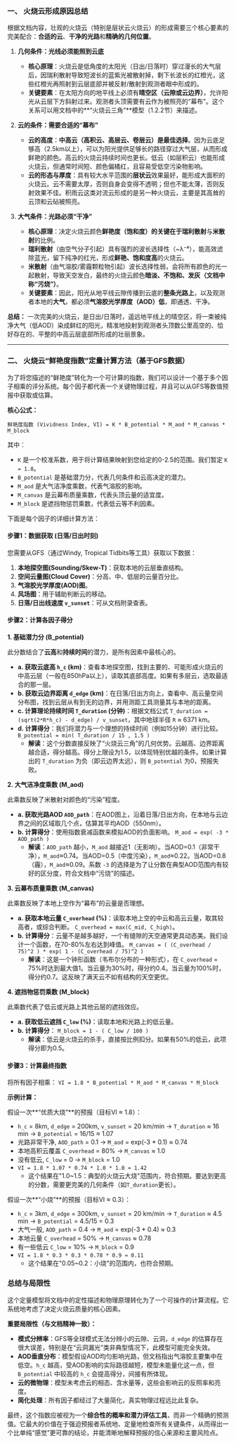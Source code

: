 ### 一、 火烧云形成原因总结

根据文档内容，壮观的火烧云（特别是层状云火烧云）的形成需要三个核心要素的完美配合：**合适的云**、**干净的光路**和**精确的几何位置**。

1.  **几何条件：光线必须能照到云底**
    *   **核心原理**：火烧云是低角度的太阳光（日出/日落时）穿过漫长的大气层后，因瑞利散射导致短波长的蓝紫光被散射掉，剩下长波长的红橙光，这些红橙光再照射到云层底部并被反射/散射到观测者眼中形成的。
    *   **关键要素**：在太阳方向的地平线上必须有**晴空区（云隙或云边界）**，允许阳光从云层下方斜射过来。观测者头顶需要有云作为被照亮的“幕布”。这个关系可以用文档中的**“火烧云三角”**模型（1.2.2节）来描述。

2.  **云的条件：需要合适的“幕布”**
    *   **云的高度**：**中高云（高积云、高层云、卷层云）是最佳选择**。因为云底足够高（2.5km以上），可以为阳光提供足够长的路径穿过大气层，从而形成鲜艳的颜色。高云的火烧云持续时间也更长。低云（如层积云）也能形成火烧云，但通常时间短、颜色偏橘红，且容易受低空污染物影响。
    *   **云的形态与厚度**：具有较大水平范围的**层状云**效果最好，能形成大面积的火烧云。云不需要太厚，否则自身会变得不透明；但也不能太薄，否则反射效果不佳。积雨云这类对流云形成的是另一种火烧云，主要是其高耸的云顶和云砧被照亮。

3.  **大气条件：光路必须“干净”**
    *   **核心原理**：决定火烧云颜色**鲜艳度（饱和度）**的关键在于**瑞利散射**与**米散射**的比例。
    *   **瑞利散射**（由空气分子引起）具有强烈的波长选择性（~λ⁻⁴），能高效滤除蓝光，留下纯净的红光，形成**鲜艳、饱和度高**的火烧云。
    *   **米散射**（由气溶胶/雾霾颗粒物引起）波长选择性弱，会将所有颜色的光一起散射，导致天空发白，最终的火烧云颜色**暗淡、不饱和、发灰（文档中称“污烧”）**。
    *   **关键要素**：因此，阳光从地平线云隙传播到云底的**整条光路上**，以及观测者本地的**大气**，都必须**气溶胶光学厚度（AOD）低**，即通透、干净。

**总结：** 一次完美的火烧云，是日出/日落时，遥远地平线上的晴空区，将一束被纯净大气（低AOD）染成鲜红的阳光，精准地投射到观测者头顶数公里高空的、恰好存在的、平整的中高云层底部所形成的壮丽景象。

---

### 二、 火烧云“鲜艳度指数”定量计算方法（基于GFS数据）

为了将您描述的“鲜艳度”转化为一个可计算的指数，我们可以设计一个基于多个因子相乘的评分系统。每个因子都代表一个关键物理过程，并且可以从GFS等数值预报中获取或估算。

**核心公式：**

`鲜艳度指数 (Vividness Index, VI) = K * B_potential * M_aod * M_canvas * M_block`

其中：
*   `K` 是一个校准系数，用于将计算结果映射到您给定的0-2.5的范围。我们暂定 `K = 1.8`。
*   `B_potential` 是基础潜力分，代表几何条件和云高决定的潜力。
*   `M_aod` 是大气洁净度乘数，代表气溶胶的影响。
*   `M_canvas` 是云幕布质量乘数，代表头顶云量的适宜度。
*   `M_block` 是遮挡物惩罚乘数，代表低云等不利因素。

下面是每个因子的详细计算方法：

#### **步骤1：数据获取 (日落/日出时刻)**

您需要从GFS（通过Windy, Tropical Tidbits等工具）获取以下数据：
1.  **本地探空图(Sounding/Skew-T)**：获取本地的云层垂直结构。
2.  **空间云量图(Cloud Cover)**：分高、中、低层的云量百分比。
3.  **气溶胶光学厚度(AOD)图**。
4.  **风场图**：用于辅助判断云的移动。
5.  **日落/日出线速度 `v_sunset`**：可从文档附录查表。

#### **步骤2：计算各因子得分**

**1. 基础潜力分 (B_potential)**

此分数结合了**云高**和**持续时间**的潜力，是所有因素中最核心的。
*   **a. 获取云底高 `h_c` (km)**：查看本地探空图，找到主要的、可能形成火烧云的中高云层（一般在850hPa以上），读取其底部高度。如果有多层云，选取最适合的那一层。
*   **b. 获取云边界距离 `d_edge` (km)**：在日落/日出方向上，查看中、高云量空间分布图，找到云层从有到无的边界，并用测距工具测量其与本地的距离。
*   **c. 计算理论持续时间 `T_duration` (分钟)**：根据文档公式 `T_duration = (sqrt(2*R*h_c) - d_edge) / v_sunset`，其中地球半径 `R` ≈ 6371 km。
*   **d. 计算得分**：我们将潜力与一个理想的持续时间（例如15分钟）进行比较。
    `B_potential = min( T_duration / 15 , 1.5 )`
    *   **解读**：这个分数直接反映了“火烧云三角”的几何优势。云越高、边界距离越合适，得分越高。得分上限设为1.5，以体现特别优越的条件。如果计算出的 `T_duration` 为负（即云边界太远），则 `B_potential` 为0，预报失败。

**2. 大气洁净度乘数 (M_aod)**

此乘数反映了米散射对颜色的“污染”程度。
*   **a. 获取光路AOD `AOD_path`**：在AOD图上，沿着日落/日出方向，在本地与云边界之间的区域取几个点，估算其平均AOD（550nm）。
*   **b. 计算得分**：使用指数衰减函数来模拟AOD的负面影响。
    `M_aod = exp( -3 * AOD_path )`
    *   **解读**：`AOD_path` 越小，`M_aod` 越接近1（无影响）。当AOD=0.1（非常干净），`M_aod`≈0.74。当AOD=0.5（中度污染），`M_aod`≈0.22。当AOD=0.8（霾），`M_aod`≈0.09。系数 `-3` 的选择是为了让分数在典型AOD范围内有较好的区分度，符合文档中“污烧”的描述。

**3. 云幕布质量乘数 (M_canvas)**

此乘数反映了本地上空作为“幕布”的云量是否理想。
*   **a. 获取本地云量 `C_overhead` (%)**：读取本地上空的中云和高云云量，取其较高者，或综合判断。 `C_overhead = max(C_mid, C_high)`。
*   **b. 计算得分**：云量不是越多越好，一个有缝隙的天空通常更具动态美。我们设计一个函数，在70-80%左右达到峰值。
    `M_canvas = ( (C_overhead / 75)^2 ) * exp( 1 - (C_overhead / 75)^2 )`
    *   **解读**：这是一个钟形函数（韦布尔分布的一种形式），在 `C_overhead` = 75%时达到最大值1。当云量为30%时，得分约0.4。当云量为100%时，得分约0.7。这反映了满天云不如有结构的天空更优。

**4. 遮挡物惩罚乘数 (M_block)**

此乘数代表了低云或光路上其他云层的遮挡效应。
*   **a. 获取低云遮挡 `C_low` (%)**：读取本地和光路上的低云量。
*   **b. 计算得分**：
    `M_block = 1 - ( C_low / 100 )`
    *   **解读**：低云是火烧云的杀手，直接按比例扣分。如果有50%的低云，此项得分即为0.5。

#### **步骤3：计算最终指数**

将所有因子相乘：
`VI = 1.8 * B_potential * M_aod * M_canvas * M_block`

**示例计算：**

假设一次**“优质大烧”**的预报（目标VI ≈ 1.8）：
*   `h_c` = 8km, `d_edge` = 200km, `v_sunset` = 20 km/min -> `T_duration` ≈ 16 min -> `B_potential` = 16/15 ≈ 1.07
*   光路非常干净, `AOD_path` = 0.1 -> `M_aod` = exp(-3 * 0.1) ≈ 0.74
*   本地高积云覆盖 `C_overhead` = 80% -> `M_canvas` ≈ 1.0
*   没有低云, `C_low` = 0 -> `M_block` = 1.0
*   `VI = 1.8 * 1.07 * 0.74 * 1.0 * 1.0 ≈ 1.42`
    *   这个结果在"1.0~1.5：典型的火烧云大烧"范围内，符合预期。要达到更高的分数，需要更完美的几何条件（如`T_duration`更长）。

假设一次**“小烧”**的预报（目标VI ≈ 0.3）：
*   `h_c` = 3km, `d_edge` = 300km, `v_sunset` = 20 km/min -> `T_duration` ≈ 4.5 min -> `B_potential` = 4.5/15 = 0.3
*   大气一般, `AOD_path` = 0.4 -> `M_aod` = exp(-3 * 0.4) ≈ 0.3
*   本地云量 `C_overhead` = 50% -> `M_canvas` ≈ 0.78
*   有一些低云 `C_low` = 10% -> `M_block` = 0.9
*   `VI = 1.8 * 0.3 * 0.3 * 0.78 * 0.9 ≈ 0.11`
    *   这个结果在"0.05~0.2：小烧"的范围内，也符合预期。

### 总结与局限性

这个定量模型将文档中的定性描述和物理原理转化为了一个可操作的计算流程。它系统地考虑了决定火烧云质量的核心因素。

**重要局限性（与文档精神一致）：**
*   **模式分辨率**：GFS等全球模式无法分辨小的云隙、云洞，`d_edge` 的估算存在很大误差，特别是在“云洞漏光”类非典型情况下，此模型可能完全失效。
*   **AOD垂直分布**：模型假设AOD均匀影响光路，但文档指出气溶胶主要集中在低空。`h_c` 越高，受AOD影响的实际路径越短，模型未能量化这一点，但 `B_potential` 中较高的 `h_c` 会提高得分，间接有所体现。
*   **云的微物理**：模型未考虑云的相态、含水量等，这些会影响云的反照率和亮度。
*   **简化处理**：所有因子都经过了大量简化，真实物理过程远比此复杂。

最终，这个指数应被视为一个**综合性的概率和潜力评估工具**，而非一个精确的预测值。它最大的价值在于强迫预报者系统地、定量地检查所有关键条件，从而得出一个比单纯“感觉”更可靠的结论，并能清晰地解释预报的信心来源和主要风险点。